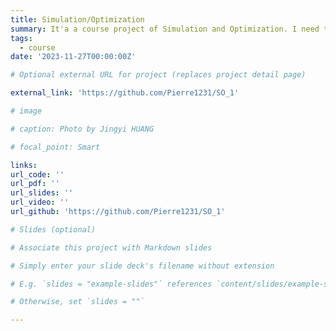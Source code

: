 ```yaml
---
title: Simulation/Optimization
summary: It'a a course project of Simulation and Optimization. I need to write a neural network for classification using python.
tags:
  - course
date: '2023-11-27T00:00:00Z'

# Optional external URL for project (replaces project detail page)

external_link: 'https://github.com/Pierre1231/SO_1'

# image

# caption: Photo by Jingyi HUANG

# focal_point: Smart

links:
url_code: ''
url_pdf: ''
url_slides: ''
url_video: ''
url_github: 'https://github.com/Pierre1231/SO_1'

# Slides (optional)

# Associate this project with Markdown slides

# Simply enter your slide deck's filename without extension

# E.g. `slides = "example-slides"` references `content/slides/example-slides.md`

# Otherwise, set `slides = ""`

---
```

